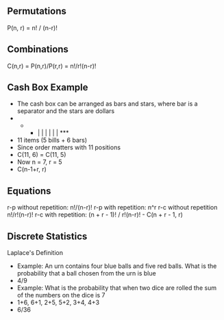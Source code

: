 ## Permutations
P(n, r) = n! / (n-r)!
## Combinations
C(n,r) = P(n,r)/P(r,r) = n!/r!(n-r)!
## Cash Box Example
- The cash box can be arranged as bars and stars, where bar is a separator and the stars are dollars
- * * | | | | | | ***
- 11 items (5 bills + 6 bars)
- Since order matters with 11 positions
- C(11, 6) = C(11, 5)
- Now n = 7, r = 5
- C(n-1+r, r)
## Equations
r-p without repetition: n!/(n-r)!
r-p with repetition: n^r
r-c without repetition n!/r!(n-r)!
r-c with repetition: (n + r - 1)! / r!(n-r)! - C(n + r - 1, r)

## Discrete Statistics
Laplace's Definition
- Example: An urn contains four blue balls and five red balls. What is  the probability that a ball chosen from the urn is blue
- 4/9
- Example: What is the probability that when two dice are rolled the sum of the numbers on the dice is 7
- 1+6, 6+1, 2+5, 5+2, 3+4, 4+3
- 6/36